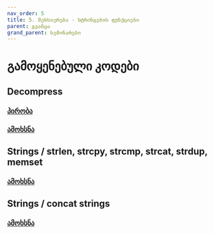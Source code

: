 ```yaml
---
nav_order: 5
title: 5. მეხსიერება - სტრინგების ფუნქციები
parent: გვანცა
grand_parent: სემინარები
---
```


# გამოყენებული კოდები

## Decompress

### [პირობა](https://github.com/freeuni-paradigms/2021/tree/master/Content/Seminars/Gvantsa/S05_Memory_String_Functions/Decompress/readme.md)

### [ამოხსნა](https://github.com/freeuni-paradigms/2021/tree/master/Content/Seminars/Gvantsa/S05_Memory_String_Functions/Decompress/decompress.c)

## Strings / strlen, strcpy, strcmp, strcat, strdup, memset

### [ამოხსნა](https://github.com/freeuni-paradigms/2021/tree/master/Content/Seminars/Gvantsa/S05_Memory_String_Functions/Strings/strings.c)

## Strings / concat strings

### [ამოხსნა](https://github.com/freeuni-paradigms/2021/tree/master/Content/Seminars/Gvantsa/S05_Memory_String_Functions/Strings/concat_strings.c)
